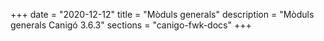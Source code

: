 +++
date        = "2020-12-12"
title       = "Mòduls generals"
description = "Mòduls generals Canigó 3.6.3"
sections    = "canigo-fwk-docs"
+++